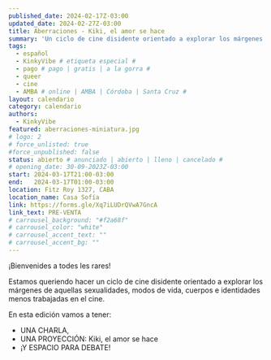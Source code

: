 ```yaml
---
published_date: 2024-02-17Z-03:00
updated_date: 2024-02-27Z-03:00
title: Aberraciones - Kiki, el amor se hace
summary: 'Un ciclo de cine disidente orientado a explorar los márgenes de aquellas sexualidades, modos de vida, cuerpos e identidades menos trabajadas en el cine.'
tags:
  - español
  - KinkyVibe # etiqueta especial #
  - pago # pago | gratis | a la gorra #
  - queer
  - cine
  - AMBA # online | AMBA | Córdoba | Santa Cruz #
layout: calendario
category: calendario
authors:
  - KinkyVibe
featured: aberraciones-miniatura.jpg
# logo: 2
# force_unlisted: true
#force_unpublished: false
status: abierto # anunciado | abierto | lleno | cancelado #
# opening_date: 30-09-2023Z-03:00
start: 2024-03-17T21:00-03:00
end:   2024-03-17T01:00-03:00
location: Fitz Roy 1327, CABA
location_name: Casa Sofía
link: https://forms.gle/Xq7iLUDrQVwA7GncA
link_text: PRE-VENTA
# carrousel_background: "#f2a68f"
# carrousel_color: "white"
# carrousel_accent_text: ""
# carrousel_accent_bg: ""
---
```


¡Bienvenides a todes les rares!

Estamos queriendo hacer un ciclo de cine disidente orientado a explorar los márgenes de aquellas sexualidades, modos de vida, cuerpos e identidades menos trabajadas en el cine.

En esta edición vamos a tener:

- UNA CHARLA,
- UNA PROYECCIÓN: Kiki, el amor se hace
- ¡Y ESPACIO PARA DEBATE!


